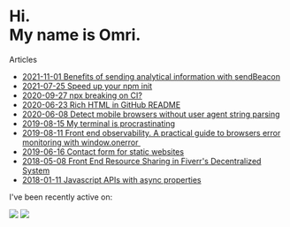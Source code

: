 # Hi.<br>My name is Omri.

Articles

- [2021-11-01 Benefits of sending analytical information with sendBeacon](https://medium.com/fiverr-engineering/benefits-of-sending-analytical-information-with-sendbeacon-a959cb206a7a)
- [2021-07-25 Speed up your npm init](https://omrilotan.medium.com/speed-up-your-npm-init-db867e49b787)
- [2020-09-27 npx breaking on CI?](https://omrilotan.medium.com/npx-breaking-on-ci-b9f3f61d4676)
- [2020-06-23 Rich HTML in GitHub README](https://omrilotan.medium.com/rich-html-in-github-readme-bfb3de791441)
- [2020-06-08 Detect mobile browsers without user agent string parsing](https://medium.com/fiverr-engineering/detect-mobile-browsers-without-user-agent-string-parsing-66e3694ce8cd)
- [2019-08-15 My terminal is procrastinating ](https://omrilotan.medium.com/my-terminal-is-procrastinating-c4cd520c373c)
- [2019-08-11 Front end observability. A practical guide to browsers error monitoring with window.onerror ‍](https://medium.com/fiverr-engineering/front-end-observability-a-practical-guide-to-browsers-error-monitoring-with-window-onerror-307f7a93deef)
- [2019-06-16 Contact form for static websites](https://omrilotan.medium.com/contact-form-for-static-websites-56650393f78c)
- [2018-05-08 Front End Resource Sharing in Fiverr's Decentralized System](https://medium.com/fiverr-engineering/front-end-dependency-sharing-19ed0ce9089e)
- [2018-01-11 Javascript APIs with async properties](https://omrilotan.medium.com/javascript-async-variables-686dc5f03cb2)

I've been recently active on:

[![](https://github-readme-stats.vercel.app/api/pin/?username=nirlotan&repo=SocialVec&show_owner=true)](https://github.com/nirlotan/SocialVec)
[![](https://github-readme-stats.vercel.app/api/pin/?username=cloudflare&repo=workers-types&show_owner=true)](https://github.com/cloudflare/workers-types)